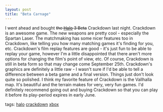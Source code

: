 ```yaml
---
layout: post
title: "Beta Carnage"
---
```



<p>I went ahead and bought <span style="TEXT-DECORATION: line-through">the <a title="Halo" target="_blank" href="http://www.bungie.net">Halo</a> 3 Beta</span> Crackdown last night. Crackdown is an awesome game. The new weapons are pretty cool - especially the Spartan Laser. The matchmaking has some nicer features too in Crackdown, like telling you how many matching games it's finding for you, etc. Crackdown's film replay features are good - it's just fun to be able to replay your game, however I'm a little disappointed that there aren't more options for changing the film's point of view, etc. Of course, Crackdown is still in beta form so that may change come September 25th. Crackdown's graphics are definitely a little raw - I wasn't sure if I'd be able to tell a difference between a beta game and a final version. Things just don't look quite so polished. I think my favorite feature of Crackdown is the Vallhalla map. It's beautiful and the terrain makes for very, very fun games. I'd definitely recommend going out and buying Crackdown so that you can play it before its play-period expires in early June.</p>  
<p class="tags"> tags: <a href="http://technorati.com/tags/halo" rel="tag" target="_blank">halo</a> <a href="http://technorati.com/tags/crackdown" rel="tag" target="_blank">crackdown</a> <a href="http://technorati.com/tags/xbox" rel="tag" target="_blank">xbox</a> </p> 
